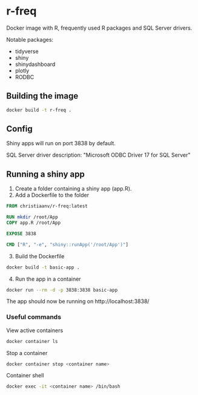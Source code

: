 # r-freq
Docker image with R, frequently used R packages and SQL Server drivers.

Notable packages:
* tidyverse
* shiny
* shinydashboard
* plotly
* RODBC

## Building the image
```bash
docker build -t r-freq .
```

## Config
Shiny apps will run on port 3838 by default.

SQL Server driver description: "Microsoft ODBC Driver 17 for SQL Server"


## Running a shiny app
1) Create a folder containing a shiny app (app.R).
2) Add a Dockerfile to the folder
```Dockerfile
FROM christiaanv/r-freq:latest

RUN mkdir /root/App
COPY app.R /root/App

EXPOSE 3838

CMD ["R", "-e", "shiny::runApp('/root/App')"]
```
3) Build the Dockerfile
```bash
docker build -t basic-app .
```
4) Run the app in a container
```bash
docker run --rm -d -p 3838:3838 basic-app
```

The app should now be running on http://localhost:3838/

### Useful commands
View active containers
```bash
docker container ls
```
Stop a container
```bash
docker container stop <container name>
```
Container shell
```bash
docker exec -it <container name> /bin/bash
```
